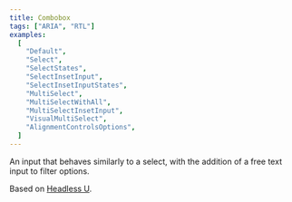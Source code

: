 ```yaml
---
title: Combobox
tags: ["ARIA", "RTL"]
examples:
  [
    "Default",
    "Select",
    "SelectStates",
    "SelectInsetInput",
    "SelectInsetInputStates",
    "MultiSelect",
    "MultiSelectWithAll",
    "MultiSelectInsetInput",
    "VisualMultiSelect",
    "AlignmentControlsOptions",
  ]
---
```


An input that behaves similarly to a select, with the addition of a free text input to filter options.

Based on [Headless U](https://headlessui.com/).

